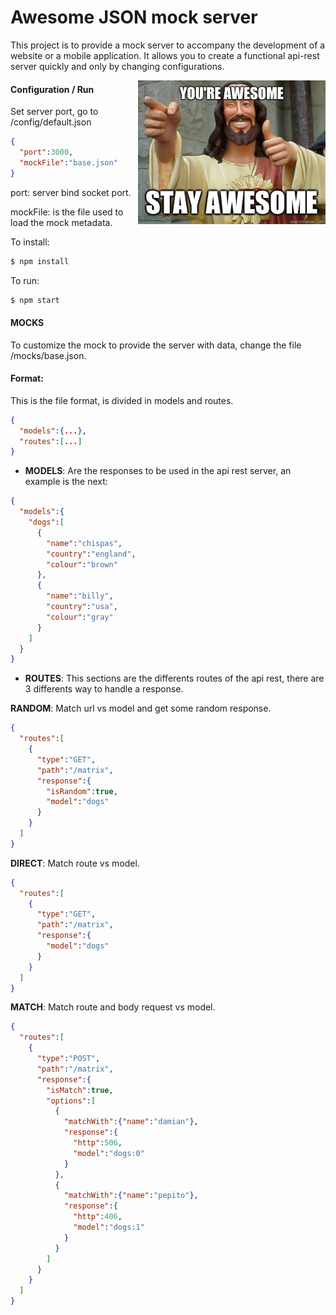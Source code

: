 # Awesome JSON mock server
This project is to provide a mock server to accompany the development of a website or a mobile application. It allows you to create a functional api-rest server quickly and only by changing configurations.

<img src="https://github.com/damiancipolat/Awesome-Json-mock-server/blob/master/doc/awesome.jpg?raw=true" width="300px" align="right" />

#### Configuration / Run

Set server port, go to /config/default.json
```json
{
  "port":3000,
  "mockFile":"base.json"
}
```
port: server bind socket port.

mockFile: is the file used to load the mock metadata.


To install:
```sh
$ npm install
```

To run:
```sh
$ npm start
```

#### MOCKS

To customize the mock to provide the server with data, change the file /mocks/base.json.

#### Format:
This is the file format, is divided in models and routes.

```json
{
  "models":{...},
  "routes":[...]
}
```
- **MODELS**:
Are the responses to be used in the api rest server, an example is the next:

```json
{
  "models":{
    "dogs":[
      {
        "name":"chispas",
        "country":"england",
        "colour":"brown"
      },
      {
        "name":"billy",
        "country":"usa",
        "colour":"gray"
      }      
    ]
  }
}
```

- **ROUTES**:
This sections are the differents routes of the api rest, there are 3 differents way to handle a response.

**RANDOM**: Match url vs model and get some random response.

```json
{
  "routes":[
    {
      "type":"GET",
      "path":"/matrix",
      "response":{
        "isRandom":true,
        "model":"dogs"
      }
    }
  ]
}
```

**DIRECT**: Match route vs model.

```json
{
  "routes":[
    {
      "type":"GET",
      "path":"/matrix",
      "response":{
        "model":"dogs"
      }
    }
  ]
}
```

**MATCH**: Match route and body request vs model.

```json
{
  "routes":[
    {
      "type":"POST",
      "path":"/matrix",
      "response":{
        "isMatch":true,
        "options":[
          {
            "matchWith":{"name":"damian"},
            "response":{
              "http":506,
              "model":"dogs:0"
            }
          },
          {
            "matchWith":{"name":"pepito"},
            "response":{
              "http":406,
              "model":"dogs:1"
            }
          }          
        ]
      }
    }
  ]
}
